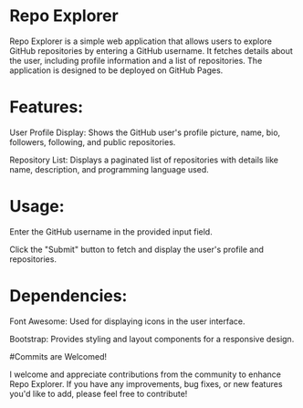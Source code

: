 # Repo Explorer
Repo Explorer is a simple web application that allows users to explore GitHub repositories by entering a GitHub username. It fetches details about the user, including profile information and a list of repositories. The application is designed to be deployed on GitHub Pages.

# Features:
User Profile Display: Shows the GitHub user's profile picture, name, bio, followers, following, and public repositories.

Repository List: Displays a paginated list of repositories with details like name, description, and programming language used.

# Usage:
Enter the GitHub username in the provided input field.

Click the "Submit" button to fetch and display the user's profile and repositories.

# Dependencies:
Font Awesome: Used for displaying icons in the user interface.

Bootstrap: Provides styling and layout components for a responsive design.

#Commits are Welcomed!

I welcome and appreciate contributions from the community to enhance Repo Explorer. 
If you have any improvements, bug fixes, or new features you'd like to add, please feel free to contribute! 
